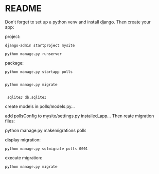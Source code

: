 # README #

Don't forget to set up a python venv and install django. Then create your app: 

project: 

    django-admin startproject mysite

    python manage.py runserver

package:

    python manage.py startapp polls


    python manage.py migrate


     sqlite3 db.sqlite3

create models in polls/models.py...
 
add pollsConfig to mysite/settings.py installed_app... Then reate migration files:

   python manage.py makemigrations polls

display migration: 

    python manage.py sqlmigrate polls 0001

execute migration: 

    python manage.py migrate
